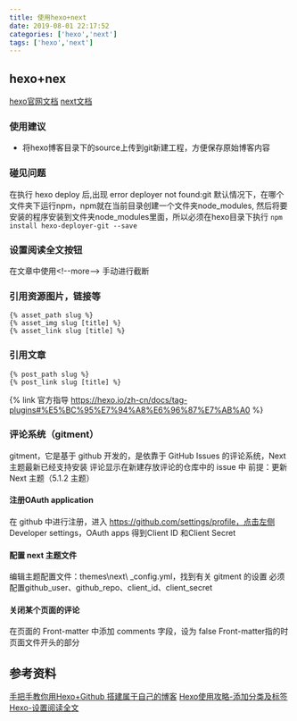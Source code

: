 ```yaml
---
title: 使用hexo+next
date: 2019-08-01 22:17:52
categories: ['hexo','next']
tags: ['hexo','next']
---
```

## hexo+nex
[hexo官网文档](https://hexo.io/zh-cn/docs/)
[next文档](http://theme-next.iissnan.com/getting-started.html)

### 使用建议
  * 将hexo博客目录下的source上传到git新建工程，方便保存原始博客内容
### 碰见问题
在执行 hexo deploy 后,出现 error deployer not found:git
默认情况下，在哪个文件夹下运行npm，npm就在当前目录创建一个文件夹node_modules,
然后将要安装的程序安装到文件夹node_modules里面，所以必须在hexo目录下执行
`npm install hexo-deployer-git --save`
<!-- more -->
### 设置阅读全文按钮
在文章中使用\<\!--more--> 手动进行截断
### 引用资源图片，链接等
```
{% asset_path slug %}
{% asset_img slug [title] %}
{% asset_link slug [title] %}
```
### 引用文章
```
{% post_path slug %}
{% post_link slug [title] %}
```
{% link 官方指导 https://hexo.io/zh-cn/docs/tag-plugins#%E5%BC%95%E7%94%A8%E6%96%87%E7%AB%A0 %}
### 评论系统（gitment）
gitment，它是基于 github 开发的，是依靠于 GitHub Issues 的评论系统，Next 主题最新已经支持安装
评论显示在新建存放评论的仓库中的 issue 中
前提：更新 Next 主题（5.1.2 主题）
#### 注册OAuth application
在 github 中进行注册，进入 https://github.com/settings/profile，点击左侧 Developer settings，OAuth apps
得到Client ID 和Client Secret
#### 配置 next 主题文件
编辑主题配置文件：themes\next\ _config.yml，找到有关 gitment 的设置
必须配置github_user、github_repo、client_id、client_secret
#### 关闭某个页面的评论
在页面的 Front-matter 中添加 comments 字段，设为 false
Front-matter指的时页面文件开头的部分
## 参考资料
[手把手教你用Hexo+Github 搭建属于自己的博客](https://blog.csdn.net/gdutxiaoxu/article/details/53576018)
[Hexo使用攻略-添加分类及标签](https://linlif.github.io/2017/05/27/Hexo%E4%BD%BF%E7%94%A8%E6%94%BB%E7%95%A5-%E6%B7%BB%E5%8A%A0%E5%88%86%E7%B1%BB%E5%8F%8A%E6%A0%87%E7%AD%BE/)
[Hexo-设置阅读全文](https://www.jianshu.com/p/78c218f9d1e7)